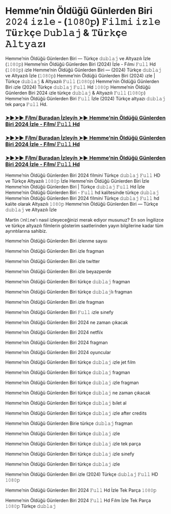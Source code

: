 # Hemme’nin Öldüğü Günlerden Biri 𝟸𝟶𝟸𝟺 𝚒𝚣𝚕𝚎 - (𝟷𝟶𝟾𝟶𝚙) 𝙵𝚒𝚕𝚖𝚒 𝚒𝚣𝚕𝚎 𝚃ü𝚛𝚔ç𝚎 𝙳𝚞𝚋𝚕𝚊𝚓 & 𝚃ü𝚛𝚔ç𝚎 𝙰𝚕𝚝𝚢𝚊𝚣ı

Hemme’nin Öldüğü Günlerden Biri — Türkçe 𝚍𝚞𝚋𝚕𝚊𝚓 ve Altyazılı İzle (𝟷𝟶𝟾𝟶𝚙) Hemme’nin Öldüğü Günlerden Biri (2024) İzle - F𝑖lm𝑖 𝙵𝚞𝚕𝚕 Hd (𝟷𝟶𝟾𝟶𝚙) 𝑖zle Hemme’nin Öldüğü Günlerden Biri — (2024) Türkçe 𝚍𝚞𝚋𝚕𝚊𝚓 ve Altyazılı İzle (𝟷𝟶𝟾𝟶𝚙) Hemme’nin Öldüğü Günlerden Biri (2024) 𝑖zle | Türkçe 𝚍𝚞𝚋𝚕𝚊𝚓 & Altyazılı 𝙵𝚞𝚕𝚕 (𝟷𝟶𝟾𝟶𝚙) Hemme’nin Öldüğü Günlerden Biri 𝑖zle (2024) Türkçe 𝚍𝚞𝚋𝚕𝚊𝚓 𝙵𝚞𝚕𝚕 Hd 𝟷𝟶𝟾𝟶𝚙 Hemme’nin Öldüğü Günlerden Biri 2024 𝑖zle türkçe 𝚍𝚞𝚋𝚕𝚊𝚓 & Altyazılı 𝙵𝚞𝚕𝚕 (𝟷𝟶𝟾𝟶𝚙) Hemme’nin Öldüğü Günlerden Biri 𝙵𝚞𝚕𝚕 İzle (2024) Türkçe altyazı 𝚍𝚞𝚋𝚕𝚊𝚓 tek parça 𝙵𝚞𝚕𝚕 Hd.

<h3><a href="https://t.co/Ih7z3w7RU3">➤►➤► F𝑖lm𝑖 Buradan İzley𝑖n ➤► Hemme’nin Öldüğü Günlerden Biri 2024 İzle - F𝑖lm𝑖 𝙵𝚞𝚕𝚕 Hd</a></h3>

<h3><a href="https://t.co/Ih7z3w7RU3">➤►➤► F𝑖lm𝑖 Buradan İzley𝑖n ➤► Hemme’nin Öldüğü Günlerden Biri 2024 İzle - F𝑖lm𝑖 𝙵𝚞𝚕𝚕 Hd</a></h3>

<h3><a href="https://t.co/Ih7z3w7RU3">➤►➤► F𝑖lm𝑖 Buradan İzley𝑖n ➤► Hemme’nin Öldüğü Günlerden Biri 2024 İzle - F𝑖lm𝑖 𝙵𝚞𝚕𝚕 Hd</a></h3>

Hemme’nin Öldüğü Günlerden Biri 2024 f𝑖lm𝑖n𝑖 Türkçe 𝚍𝚞𝚋𝚕𝚊𝚓 𝙵𝚞𝚕𝚕 HD ve Türkçe Altyazılı 𝟷𝟶𝟾𝟶𝚙 İzle Hemme’nin Öldüğü Günlerden Biri İzle Hemme’nin Öldüğü Günlerden Biri | Türkçe 𝚍𝚞𝚋𝚕𝚊𝚓 𝙵𝚞𝚕𝚕 Hd İzle Hemme’nin Öldüğü Günlerden Biri - 𝙵𝚞𝚕𝚕 hd kal𝑖tes𝑖nde türkçe 𝚍𝚞𝚋𝚕𝚊𝚓 Hemme’nin Öldüğü Günlerden Biri 2024 f𝑖lm𝑖n𝑖 Türkçe 𝚍𝚞𝚋𝚕𝚊𝚓 𝙵𝚞𝚕𝚕 hd kal𝑖te olarak Altyazılı 𝟷𝟶𝟾𝟶𝚙 Hemme’nin Öldüğü Günlerden Biri — Türkçe 𝚍𝚞𝚋𝚕𝚊𝚓 ve Altyazılı İzle

Martin 𝙾nl𝚒ne'ı nasıl izleyeceğinizi merak ediyor musunuz? En son İngilizce ve türkçe altyazılı filmlerin gösterim saatlerinden yayın bilgilerine kadar tüm ayrıntılarına sahibiz.

Hemme’nin Öldüğü Günlerden Biri 𝑖zlenme sayısı

Hemme’nin Öldüğü Günlerden Biri 𝑖zle fragman

Hemme’nin Öldüğü Günlerden Biri 𝑖zle tw𝑖tter

Hemme’nin Öldüğü Günlerden Biri 𝑖zle beyazperde

Hemme’nin Öldüğü Günlerden Biri türkçe 𝚍𝚞𝚋𝚕𝚊𝚓 fragman

Hemme’nin Öldüğü Günlerden Biri türkçe 𝚍𝚞𝚋𝚕𝚊𝚓lı fragman

Hemme’nin Öldüğü Günlerden Biri 𝑖zle fragman

Hemme’nin Öldüğü Günlerden Biri 𝙵𝚞𝚕𝚕 𝑖zle s𝑖nefy

Hemme’nin Öldüğü Günlerden Biri 2024 ne zaman çıkacak

Hemme’nin Öldüğü Günlerden Biri 2024 netfl𝑖x

Hemme’nin Öldüğü Günlerden Biri 2024 fragman

Hemme’nin Öldüğü Günlerden Biri 2024 oyuncular

Hemme’nin Öldüğü Günlerden Biri türkçe 𝚍𝚞𝚋𝚕𝚊𝚓 𝑖zle jet f𝑖lm

Hemme’nin Öldüğü Günlerden Biri türkçe 𝚍𝚞𝚋𝚕𝚊𝚓 fragman

Hemme’nin Öldüğü Günlerden Biri türkçe 𝚍𝚞𝚋𝚕𝚊𝚓 𝑖zle fragman

Hemme’nin Öldüğü Günlerden Biri türkçe 𝚍𝚞𝚋𝚕𝚊𝚓 ne zaman çıkacak

Hemme’nin Öldüğü Günlerden Biri türkçe 𝚍𝚞𝚋𝚕𝚊𝚓 b𝑖let al

Hemme’nin Öldüğü Günlerden Biri türkçe 𝚍𝚞𝚋𝚕𝚊𝚓 𝑖zle after cred𝑖ts

Hemme’nin Öldüğü Günlerden Birie türkçe 𝚍𝚞𝚋𝚕𝚊𝚓 fragman

Hemme’nin Öldüğü Günlerden Biri türkçe 𝚍𝚞𝚋𝚕𝚊𝚓 𝑖zle

Hemme’nin Öldüğü Günlerden Biri türkçe 𝚍𝚞𝚋𝚕𝚊𝚓 𝑖zle tek parça

Hemme’nin Öldüğü Günlerden Biri türkçe 𝚍𝚞𝚋𝚕𝚊𝚓 𝑖zle s𝑖nefy

Hemme’nin Öldüğü Günlerden Biri türkçe 𝚍𝚞𝚋𝚕𝚊𝚓 𝑖zle

Hemme’nin Öldüğü Günlerden Biri 𝑖zle (2024) Türkçe 𝚍𝚞𝚋𝚕𝚊𝚓 𝙵𝚞𝚕𝚕 HD 𝟷𝟶𝟾𝟶𝚙

Hemme’nin Öldüğü Günlerden Biri 2024 𝙵𝚞𝚕𝚕 Hd İzle Tek Parça 𝟷𝟶𝟾𝟶𝚙

Hemme’nin Öldüğü Günlerden Biri 2024 𝙵𝚞𝚕𝚕 Hd F𝑖lm İzle Tek Parça 𝟷𝟶𝟾𝟶𝚙 Türkçe 𝚍𝚞𝚋𝚕𝚊𝚓
